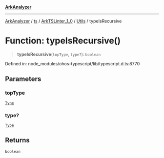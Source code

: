 [**ArkAnalyzer**](../../../../../../../../README.md)

***

[ArkAnalyzer](../../../../../../../../globals.md) / [ts](../../../../../README.md) / [ArkTSLinter\_1\_0](../../../README.md) / [Utils](../README.md) / typeIsRecursive

# Function: typeIsRecursive()

> **typeIsRecursive**(`topType`, `type?`): `boolean`

Defined in: node\_modules/ohos-typescript/lib/typescript.d.ts:8770

## Parameters

### topType

[`Type`](../../../../../interfaces/Type.md)

### type?

[`Type`](../../../../../interfaces/Type.md)

## Returns

`boolean`
